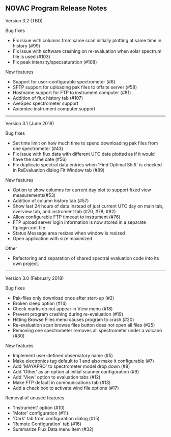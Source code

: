 NOVAC Program Release Notes
-----------------------------------------------------
Version 3.2 (TBD)

Bug fixes
* Fix issue with columns from same scan initially plotting at same time in history (#99)
* Fix issue with software crashing on re-evaluation when solar spectrum file is used (#103)
* Fix peak intensity/specsaturation (#108)

New features
* Support for user-configurable spectrometer (#6)
* SFTP support for uploading pak files to offsite server (#58)
* Hostname support for FTP to instrument computer (#81)
* Addition of flux history tab (#107)
* AveSpec spectrometer support
* Axiomtec instrument computer support

-----------------------------------------------------

Version 3.1 (June 2019)

Bug fixes
* Set time limit on how much time to spend downloading pak files from one spectrometer (#43)
* Fix issue with flux data with different UTC date plotted as if it would have the same date (#56)
* Fix duplicate spectral data entries when 'Find Optimal Shift' is checked in ReEvaluation dialog Fit Window tab (#89)

New features
* Option to show columns for current day plot to support fixed view measurements(#53)
* Addition of column history tab (#57)
* Show last 24 hours of data instead of just current UTC day on main tab, overview tab, and instrument tab (#70, #78, #82)
* Allow configurable FTP timeout to instrument (#76)
* FTP upload server login information is now stored in a separate ftplogin.xml file
* Status Message area resizes when window is resized
* Open application with size maximized

Other
* Refactoring and separation of shared spectral evaluation code into its own project.

-----------------------------------------------------
Version 3.0 (February 2018)

Bug fixes
* Pak-files only download once after start-up (#2)
* Broken sleep option (#14)
* Check marks do not appear in View menu (#18)
* Prevent program crashing during re-evaluation (#19)
* Hitting Browse Files menu causes program to crash (#20)
* Re-evaluation scan browse files button does not open all files (#25)
* Removing one spectrometer removes all spectrometer under a volcano (#30)

New features
* Implement user-defined observatory name (#5)
* Make electronics tag default to 1 and also make it configurable (#7)
* Add 'MAYAPRO' to spectrometer model drop down (#8)
* Add 'Other' as an option at initial scanner configuration (#9)
* Add 'View' option to evaluation tabs (#12)
* Make FTP default in communications tab (#13)
* Add a check box to activate wind file options (#17)

Removal of unused features
* 'Instrument' option (#10)
* 'Motor' configuration (#11)
* 'Dark' tab from configuration dialog (#15)
* 'Remote Configuration' tab (#16)
* Summarize Flux Data menu item (#32)



